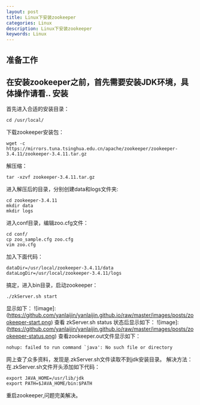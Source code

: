 ```yaml
---
layout: post
title: Linux下安装zookeeper
categories: Linux
description: Linux下安装zookeeper
keywords: Linux
---
```


准备工作
--
在安装zookeeper之前，首先需要安装JDK环境，具体操作请看..
安装
--
首先进入合适的安装目录：
```
cd /usr/local/
```
下载zookeeper安装包：
```
wget -c https://mirrors.tuna.tsinghua.edu.cn/apache/zookeeper/zookeeper-3.4.11/zookeeper-3.4.11.tar.gz
```
解压缩：
```
tar -xzvf zookeeper-3.4.11.tar.gz
```
进入解压后的目录，分别创建data和logs文件夹:
```
cd zookeeper-3.4.11
mkdir data
mkdir logs
```
进入conf目录，编辑zoo.cfg文件：
```
cd conf/
cp zoo_sample.cfg zoo.cfg
vim zoo.cfg
```
加入下面代码：
```
dataDir=/usr/local/zookeeper-3.4.11/data
dataLogDir=/usr/local/zookeeper-3.4.11/logs
```
搞定，进入bin目录，启动zookeeper：
```
./zkServer.sh start
```
显示如下：
![image]: (https://github.com/yanlaijin/yanlaijin.github.io/raw/master/images/posts/zookeeper-start.png)
查看 zkServer.sh status 状态后显示如下：
![image]: (https://github.com/yanlaijin/yanlaijin.github.io/raw/master/images/posts/zookeeper-status.png)
查看zookeeper.out文件显示如下：
```
nohup: failed to run command `java': No such file or directory
```
网上查了众多资料，发现是.zkServer.sh文件读取不到jdk安装目录。
解决方法：
在.zkServer.sh文件开头添加如下代码：
```
export JAVA_HOME=/usr/lib/jdk  
export PATH=$JAVA_HOME/bin:$PATH
```
重启zookeeper,问题完美解决。
